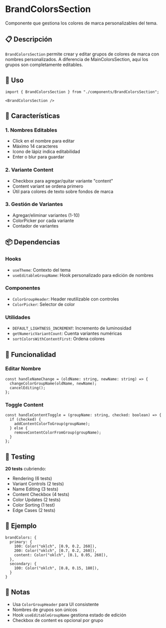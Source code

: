 # BrandColorsSection

Componente que gestiona los colores de marca personalizables del tema.

## 📋 Descripción

`BrandColorsSection` permite crear y editar grupos de colores de marca con nombres personalizados. A diferencia de MainColorsSection, aquí los grupos son completamente editables.

## 🎯 Uso

```tsx
import { BrandColorsSection } from "./components/BrandColorsSection";

<BrandColorsSection />
```

## 🎨 Características

### 1. **Nombres Editables**

- Click en el nombre para editar
- Máximo 14 caracteres
- Icono de lápiz indica editabilidad
- Enter o blur para guardar

### 2. **Variante Content**

- Checkbox para agregar/quitar variante "content"
- Content variant se ordena primero
- Útil para colores de texto sobre fondos de marca

### 3. **Gestión de Variantes**

- Agregar/eliminar variantes (1-10)
- ColorPicker por cada variante
- Contador de variantes

## 📦 Dependencias

### Hooks

- `useTheme`: Contexto del tema
- `useEditableGroupName`: Hook personalizado para edición de nombres

### Componentes

- `ColorGroupHeader`: Header reutilizable con controles
- `ColorPicker`: Selector de color

### Utilidades

- `DEFAULT_LIGHTNESS_INCREMENT`: Incremento de luminosidad
- `getNumericVariantCount`: Cuenta variantes numéricas
- `sortColorsWithContentFirst`: Ordena colores

## 🔧 Funcionalidad

### Editar Nombre

```tsx
const handleNameChange = (oldName: string, newName: string) => {
  changeColorGroupName(oldName, newName);
  cancelEditing();
};
```

### Toggle Content

```tsx
const handleContentToggle = (groupName: string, checked: boolean) => {
  if (checked) {
    addContentColorToGroup(groupName);
  } else {
    removeContentColorFromGroup(groupName);
  }
};
```

## 🧪 Testing

**20 tests** cubriendo:

- Rendering (6 tests)
- Variant Controls (2 tests)
- Name Editing (3 tests)
- Content Checkbox (4 tests)
- Color Updates (2 tests)
- Color Sorting (1 test)
- Edge Cases (2 tests)

## 🎯 Ejemplo

```tsx
brandColors: {
  primary: {
    100: Color("oklch", [0.9, 0.2, 260]),
    200: Color("oklch", [0.7, 0.2, 260]),
    content: Color("oklch", [0.1, 0.05, 260]),
  },
  secondary: {
    100: Color("oklch", [0.8, 0.15, 180]),
  }
}
```

## 📝 Notas

- Usa `ColorGroupHeader` para UI consistente
- Nombres de grupos son únicos
- Hook `useEditableGroupName` gestiona estado de edición
- Checkbox de content es opcional por grupo
